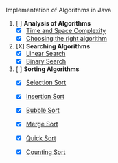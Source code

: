 Implementation of Algorithms in Java

1. [ ] **Analysis of Algorithms**
    - [X] [Time and Space Complexity](../Algorithm/src/main/java/TimeAndSpaceComplexity.md)
    - [X] [Choosing the right algorithm](../Algorithm/src/main/java/RightAlgorithm.md)
        
2. [X] **Searching Algorithms**
    - [X] [Linear Search](../Algorithm/src/main/java/searching/LinearSearch.java)
    - [X] [Binary Search](../Algorithm/src/main/java/searching/BinarySearch.java)

2. [ ] **Sorting Algorithms**
	- [X] [Selection Sort](../Algorithm/src/main/java/sorting/SelectionSort.java)
	- [X] [Insertion Sort](../Algorithm/src/main/java/sorting/InsertionSort.java)
	- [X] [Bubble Sort](../Algorithm/src/main/java/sorting/BubbleSort.java)
	- [X] [Merge Sort](../Algorithm/src/main/java/sorting/MergeSort.java)
	- [X] [Quick Sort](../Algorithm/src/main/java/sorting/QuickSort.java)
	- [X] [Counting Sort](../Algorithm/src/main/java/sorting/CountingSort.java)

